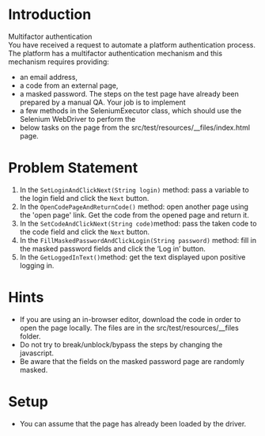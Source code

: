 # Introduction
Multifactor authentication  
You have received a request to automate a platform authentication process. 
The platform has a multifactor authentication mechanism and this mechanism requires providing:
- an email address,
- a code from an external page,
- a masked password.
The steps on the test page have already been prepared by a manual QA. Your job is to implement 
- a few methods in the SeleniumExecutor class, which should use the Selenium WebDriver to perform the 
- below tasks on the page from the src/test/resources/__files/index.html page. 

# Problem Statement
1. In the `SetLoginAndClickNext(String login)` method: pass a variable to the login field and click the `Next` button.
2. In the `OpenCodePageAndReturnCode()` method: open another page using the 'open page' link. Get the code from the opened page and return it.
3. In the `SetCodeAndClickNext(String code)`method: pass the taken code to the code field and click the `Next` button.
4. In the `FillMaskedPasswordAndClickLogin(String password)` method: fill in the masked password fields and click the ‘Log in’ button.
5. In the `GetLoggedInText()`method: get the text displayed upon positive logging in.

# Hints
- If you are using an in-browser editor, download the code in order to open the page locally. The files are in the src/test/resources/__files folder.
- Do not try to break/unblock/bypass the steps by changing the javascript.
- Be aware that the fields on the masked password page are randomly masked.

# Setup
- You can assume that the page has already been loaded by the driver.
